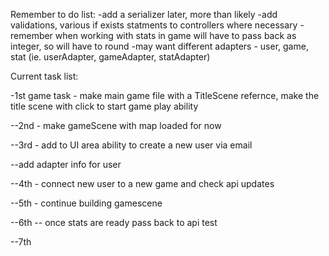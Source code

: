 Remember to do list:
-add a serializer later, more than likely
-add validations, various if exists statments to controllers where necessary
-remember when working with stats in game will have to pass back as integer, so will have to round
-may want different adapters - user, game, stat (ie. userAdapter, gameAdapter, statAdapter)

Current task list:


-1st game task - make main game file with a TitleScene refernce, make the title scene with click to start game play ability

--2nd - make gameScene with map loaded for now

--3rd - add to UI area ability to create a new user via email

--add adapter info for user

--4th - connect new user to a new game and check api updates

--5th - continue building gamescene

--6th -- once stats are ready pass back to api test

--7th

